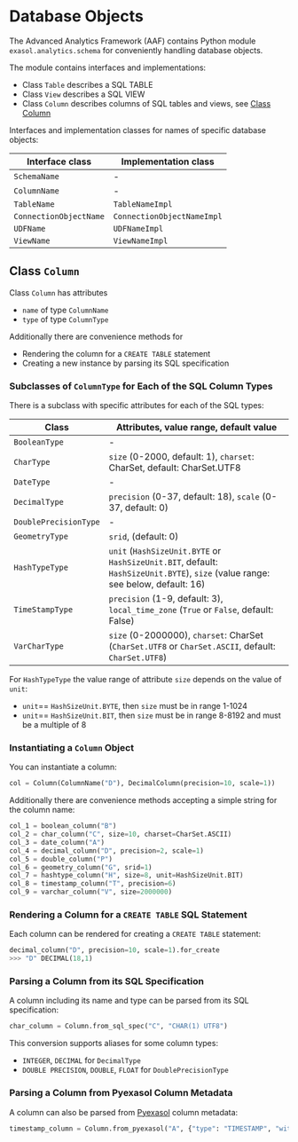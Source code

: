 # Database Objects

The Advanced Analytics Framework (AAF) contains Python module `exasol.analytics.schema` for conveniently handling database objects.

The module contains interfaces and implementations:

* Class `Table` describes a SQL TABLE
* Class `View` describes a SQL VIEW
* Class `Column` describes columns of SQL tables and views, see [Class Column](#class-column)

Interfaces and implementation classes for names of specific database objects:

| Interface class        | Implementation class       |
|------------------------|----------------------------|
| `SchemaName`           | -                          |
| `ColumnName`           | -                          |
| `TableName`            | `TableNameImpl`            |
| `ConnectionObjectName` | `ConnectionObjectNameImpl` |
| `UDFName`              | `UDFNameImpl`              |
| `ViewName`             | `ViewNameImpl`             |

## Class `Column`

Class `Column` has attributes
* `name` of type `ColumnName`
* `type` of type `ColumnType`

Additionally there are convenience methods for
* Rendering the column for a `CREATE TABLE` statement
* Creating a new instance by parsing its SQL specification

### Subclasses of `ColumnType` for Each of the SQL Column Types

There is a subclass with specific attributes for each of the SQL types:

| Class                 | Attributes, value range, default value |
|-----------------------|------------------------------------------------------------------------|
| `BooleanType`         | -                                                                      |
| `CharType`            | `size` (0-2000, default: 1), `charset`: CharSet, default: CharSet.UTF8 |
| `DateType`            | -                                                                      |
| `DecimalType`         | `precision` (0-37, default: 18), `scale` (0-37, default: 0)            |
| `DoublePrecisionType` | -                                                                      |
| `GeometryType`        | `srid`, (default: 0)                                                   |
| `HashTypeType`        | `unit` (`HashSizeUnit.BYTE` or `HashSizeUnit.BIT`, default: `HashSizeUnit.BYTE`), `size` (value range: see below, default: 16) |
| `TimeStampType`       | `precision` (1-9, default: 3), `local_time_zone` (`True` or `False`, default: False)      |
| `VarCharType`         | `size` (0-2000000), `charset`: CharSet (`CharSet.UTF8` or `CharSet.ASCII`, default: `CharSet.UTF8`) |

For `HashTypeType` the value range of attribute `size` depends on the
value of `unit`:
* `unit`== `HashSizeUnit.BYTE`, then `size` must be in range 1-1024
* `unit`== `HashSizeUnit.BIT`, then `size` must be in range 8-8192 and must be a multiple of 8

### Instantiating a `Column` Object

You can instantiate a column:

```python
col = Column(ColumnName("D"), DecimalColumn(precision=10, scale=1))
```

Additionally there are convenience methods accepting a simple string for the column name:

```python
col_1 = boolean_column("B")
col_2 = char_column("C", size=10, charset=CharSet.ASCII)
col_3 = date_column("A")
col_4 = decimal_column("D", precision=2, scale=1)
col_5 = double_column("P")
col_6 = geometry_column("G", srid=1)
col_7 = hashtype_column("H", size=8, unit=HashSizeUnit.BIT)
col_8 = timestamp_column("T", precision=6)
col_9 = varchar_column("V", size=2000000)
```

### Rendering a Column for a `CREATE TABLE` SQL Statement

Each column can be rendered for creating a `CREATE TABLE` statement:
```python
decimal_column("D", precision=10, scale=1).for_create
>>> "D" DECIMAL(18,1)
```

### Parsing a Column from its SQL Specification

A column including its name and type can be parsed from its SQL specification:

```python
char_column = Column.from_sql_spec("C", "CHAR(1) UTF8")
```

This conversion supports aliases for some column types:
* `INTEGER`, `DECIMAL` for `DecimalType`
* `DOUBLE PRECISION`, `DOUBLE`, `FLOAT` for `DoublePrecisionType`

### Parsing a Column from Pyexasol Column Metadata

A column can also be parsed from [Pyexasol](https://github.com/exasol/pyexasol) column metadata:

```python
timestamp_column = Column.from_pyexasol("A", {"type": "TIMESTAMP", "withLocalTimeZone": True})
```
